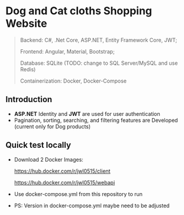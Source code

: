 # Dog and Cat cloths Shopping Website 
> Backend: C#, .Net Core, ASP.NET, Entity Framework Core, JWT; 
>
> Frontend: Angular, Material, Bootstrap;
> 
> Database: SQLite (TODO: change to SQL Server/MySQL and use Redis)
> 
> Containerization: Docker, Docker-Compose

## Introduction
*  **ASP.NET** Identity and **JWT** are used for user authentication
*  Pagination, sorting, searching, and filtering features are Developed (current only for Dog products)

## Quick test locally
* Download 2 Docker Images:
  
  https://hub.docker.com/r/jwl0515/client

  https://hub.docker.com/r/jwl0515/webapi
* Use docker-compose.yml from this repository to run
* PS: Version in docker-compose.yml maybe need to be adjusted
